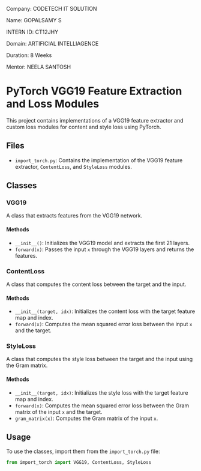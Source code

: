 Company: CODETECH IT SOLUTION

Name: GOPALSAMY S

INTERN ID: CT12JHY

Domain: ARTIFICIAL INTELLIAGENCE

Duration: 8 Weeks

Mentor: NEELA SANTOSH


# PyTorch VGG19 Feature Extraction and Loss Modules

This project contains implementations of a VGG19 feature extractor and custom loss modules for content and style loss using PyTorch.

## Files

- `import_torch.py`: Contains the implementation of the VGG19 feature extractor, `ContentLoss`, and `StyleLoss` modules.

## Classes

### VGG19

A class that extracts features from the VGG19 network.

#### Methods

- `__init__()`: Initializes the VGG19 model and extracts the first 21 layers.
- `forward(x)`: Passes the input `x` through the VGG19 layers and returns the features.

### ContentLoss

A class that computes the content loss between the target and the input.

#### Methods

- `__init__(target, idx)`: Initializes the content loss with the target feature map and index.
- `forward(x)`: Computes the mean squared error loss between the input `x` and the target.

### StyleLoss

A class that computes the style loss between the target and the input using the Gram matrix.

#### Methods

- `__init__(target, idx)`: Initializes the style loss with the target feature map and index.
- `forward(x)`: Computes the mean squared error loss between the Gram matrix of the input `x` and the target.
- `gram_matrix(x)`: Computes the Gram matrix of the input `x`.

## Usage

To use the classes, import them from the `import_torch.py` file:

```python
from import_torch import VGG19, ContentLoss, StyleLoss

